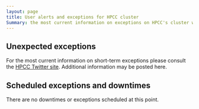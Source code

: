 ```yaml
---
layout: page
title: User alerts and exceptions for HPCC cluster
Summary: the most current information on exceptions on HPCC's cluster will be posted here or on its Twitter site (https://twitter.com/UCR_HPCC).
---
```


## Unexpected exceptions 

For the most current information on short-term exceptions please consult the [HPCC Twitter site](https://twitter.com/UCR_HPCC). Additional information may be posted here. 

## Scheduled exceptions and downtimes

There are no downtimes or exceptions scheduled at this point.







